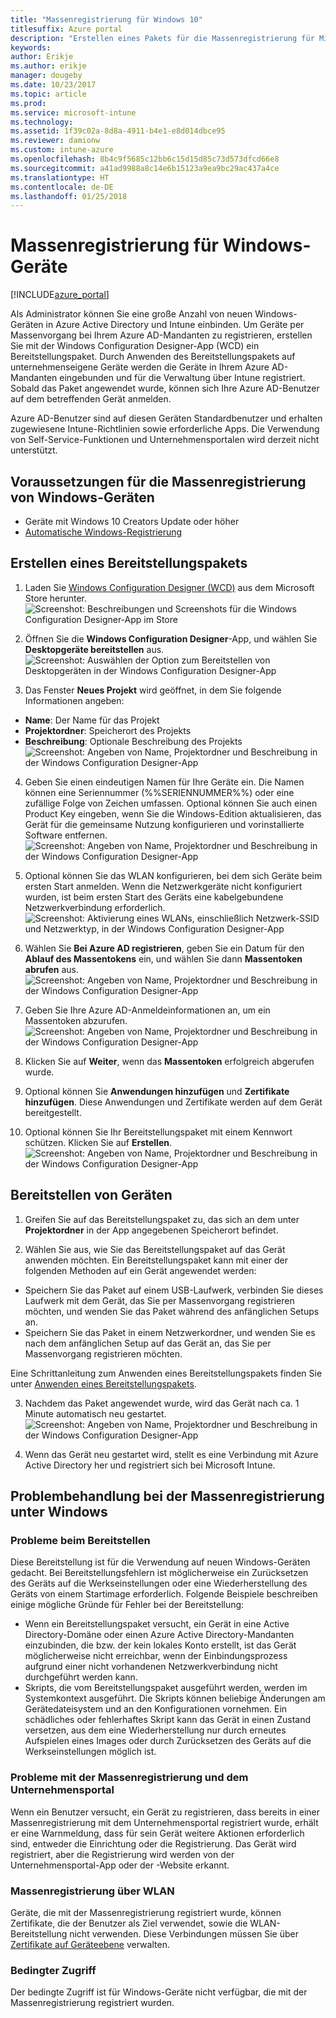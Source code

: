```yaml
---
title: "Massenregistrierung für Windows 10"
titlesuffix: Azure portal
description: "Erstellen eines Pakets für die Massenregistrierung für Microsoft Intune"
keywords: 
author: Erikje
ms.author: erikje
manager: dougeby
ms.date: 10/23/2017
ms.topic: article
ms.prod: 
ms.service: microsoft-intune
ms.technology: 
ms.assetid: 1f39c02a-8d8a-4911-b4e1-e8d014dbce95
ms.reviewer: damionw
ms.custom: intune-azure
ms.openlocfilehash: 8b4c9f5685c12bb6c15d15d85c73d573dfcd66e8
ms.sourcegitcommit: a41ad9988a8c14e6b15123a9ea9bc29ac437a4ce
ms.translationtype: HT
ms.contentlocale: de-DE
ms.lasthandoff: 01/25/2018
---
```

# <a name="bulk-enrollment-for-windows-devices"></a>Massenregistrierung für Windows-Geräte

[!INCLUDE[azure_portal](./includes/azure_portal.md)]

Als Administrator können Sie eine große Anzahl von neuen Windows-Geräten in Azure Active Directory und Intune einbinden. Um Geräte per Massenvorgang bei Ihrem Azure AD-Mandanten zu registrieren, erstellen Sie mit der Windows Configuration Designer-App (WCD) ein Bereitstellungspaket. Durch Anwenden des Bereitstellungspakets auf unternehmenseigene Geräte werden die Geräte in Ihrem Azure AD-Mandanten eingebunden und für die Verwaltung über Intune registriert. Sobald das Paket angewendet wurde, können sich Ihre Azure AD-Benutzer auf dem betreffenden Gerät anmelden.

Azure AD-Benutzer sind auf diesen Geräten Standardbenutzer und erhalten zugewiesene Intune-Richtlinien sowie erforderliche Apps. Die Verwendung von Self-Service-Funktionen und Unternehmensportalen wird derzeit nicht unterstützt.

## <a name="prerequisites-for-windows-devices-bulk-enrollment"></a>Voraussetzungen für die Massenregistrierung von Windows-Geräten

- Geräte mit Windows 10 Creators Update oder höher
- [Automatische Windows-Registrierung](windows-enroll.md#enable-windows-10-automatic-enrollment)

## <a name="create-a-provisioning-package"></a>Erstellen eines Bereitstellungspakets

1. Laden Sie [Windows Configuration Designer (WCD)](https://www.microsoft.com/store/apps/9nblggh4tx22) aus dem Microsoft Store herunter.
![Screenshot: Beschreibungen und Screenshots für die Windows Configuration Designer-App im Store](media/bulk-enroll-store.png)

2. Öffnen Sie die **Windows Configuration Designer**-App, und wählen Sie **Desktopgeräte bereitstellen** aus.
![Screenshot: Auswählen der Option zum Bereitstellen von Desktopgeräten in der Windows Configuration Designer-App](media/bulk-enroll-select.png)

3. Das Fenster **Neues Projekt** wird geöffnet, in dem Sie folgende Informationen angeben:
  - **Name**: Der Name für das Projekt
  - **Projektordner**: Speicherort des Projekts
  - **Beschreibung**: Optionale Beschreibung des Projekts ![Screenshot: Angeben von Name, Projektordner und Beschreibung in der Windows Configuration Designer-App](media/bulk-enroll-name.png)

4.  Geben Sie einen eindeutigen Namen für Ihre Geräte ein. Die Namen können eine Seriennummer (%%SERIENNUMMER%%) oder eine zufällige Folge von Zeichen umfassen. Optional können Sie auch einen Product Key eingeben, wenn Sie die Windows-Edition aktualisieren, das Gerät für die gemeinsame Nutzung konfigurieren und vorinstallierte Software entfernen.
![Screenshot: Angeben von Name, Projektordner und Beschreibung in der Windows Configuration Designer-App](media/bulk-enroll-device.png)

5.  Optional können Sie das WLAN konfigurieren, bei dem sich Geräte beim ersten Start anmelden.  Wenn die Netzwerkgeräte nicht konfiguriert wurden, ist beim ersten Start des Geräts eine kabelgebundene Netzwerkverbindung erforderlich.
![Screenshot: Aktivierung eines WLANs, einschließlich Netzwerk-SSID und Netzwerktyp, in der Windows Configuration Designer-App](media/bulk-enroll-network.png)

6.  Wählen Sie **Bei Azure AD registrieren**, geben Sie ein Datum für den **Ablauf des Massentokens** ein, und wählen Sie dann **Massentoken abrufen** aus.
![Screenshot: Angeben von Name, Projektordner und Beschreibung in der Windows Configuration Designer-App](media/bulk-enroll-account.png)

7. Geben Sie Ihre Azure AD-Anmeldeinformationen an, um ein Massentoken abzurufen.
![Screenshot: Angeben von Name, Projektordner und Beschreibung in der Windows Configuration Designer-App](media/bulk-enroll-cred.png)

8.  Klicken Sie auf **Weiter**, wenn das **Massentoken** erfolgreich abgerufen wurde.

9. Optional können Sie **Anwendungen hinzufügen** und **Zertifikate hinzufügen**. Diese Anwendungen und Zertifikate werden auf dem Gerät bereitgestellt.

10. Optional können Sie Ihr Bereitstellungspaket mit einem Kennwort schützen.  Klicken Sie auf **Erstellen**.
![Screenshot: Angeben von Name, Projektordner und Beschreibung in der Windows Configuration Designer-App](media/bulk-enroll-create.png)

## <a name="provision-devices"></a>Bereitstellen von Geräten

1. Greifen Sie auf das Bereitstellungspaket zu, das sich an dem unter **Projektordner** in der App angegebenen Speicherort befindet.

2. Wählen Sie aus, wie Sie das Bereitstellungspaket auf das Gerät anwenden möchten.  Ein Bereitstellungspaket kann mit einer der folgenden Methoden auf ein Gerät angewendet werden:
 - Speichern Sie das Paket auf einem USB-Laufwerk, verbinden Sie dieses Laufwerk mit dem Gerät, das Sie per Massenvorgang registrieren möchten, und wenden Sie das Paket während des anfänglichen Setups an.
 - Speichern Sie das Paket in einem Netzwerkordner, und wenden Sie es nach dem anfänglichen Setup auf das Gerät an, das Sie per Massenvorgang registrieren möchten.

 Eine Schrittanleitung zum Anwenden eines Bereitstellungspakets finden Sie unter [Anwenden eines Bereitstellungspakets](https://technet.microsoft.com/itpro/windows/configure/provisioning-apply-package).

3. Nachdem das Paket angewendet wurde, wird das Gerät nach ca. 1 Minute automatisch neu gestartet.
 ![Screenshot: Angeben von Name, Projektordner und Beschreibung in der Windows Configuration Designer-App](media/bulk-enroll-add.png)

4. Wenn das Gerät neu gestartet wird, stellt es eine Verbindung mit Azure Active Directory her und registriert sich bei Microsoft Intune.

## <a name="troubleshooting-windows-bulk-enrollment"></a>Problembehandlung bei der Massenregistrierung unter Windows

### <a name="provisioning-issues"></a>Probleme beim Bereitstellen
Diese Bereitstellung ist für die Verwendung auf neuen Windows-Geräten gedacht. Bei Bereitstellungsfehlern ist möglicherweise ein Zurücksetzen des Geräts auf die Werkseinstellungen oder eine Wiederherstellung des Geräts von einem Startimage erforderlich. Folgende Beispiele beschreiben einige mögliche Gründe für Fehler bei der Bereitstellung:

- Wenn ein Bereitstellungspaket versucht, ein Gerät in eine Active Directory-Domäne oder einen Azure Active Directory-Mandanten einzubinden, die bzw. der kein lokales Konto erstellt, ist das Gerät möglicherweise nicht erreichbar, wenn der Einbindungsprozess aufgrund einer nicht vorhandenen Netzwerkverbindung nicht durchgeführt werden kann.
- Skripts, die vom Bereitstellungspaket ausgeführt werden, werden im Systemkontext ausgeführt. Die Skripts können beliebige Änderungen am Gerätedateisystem und an den Konfigurationen vornehmen. Ein schädliches oder fehlerhaftes Skript kann das Gerät in einen Zustand versetzen, aus dem eine Wiederherstellung nur durch erneutes Aufspielen eines Images oder durch Zurücksetzen des Geräts auf die Werkseinstellungen möglich ist.

### <a name="problems-with-bulk-enrollment-and-company-portal"></a>Probleme mit der Massenregistrierung und dem Unternehmensportal
Wenn ein Benutzer versucht, ein Gerät zu registrieren, dass bereits in einer Massenregistrierung mit dem Unternehmensportal registriert wurde, erhält er eine Warnmeldung, dass für sein Gerät weitere Aktionen erforderlich sind, entweder die Einrichtung oder die Registrierung. Das Gerät wird registriert, aber die Registrierung wird werden von der Unternehmensportal-App oder der -Website erkannt.

### <a name="bulk-enrollment-with-wi-fi"></a>Massenregistrierung über WLAN 

Geräte, die mit der Massenregistrierung registriert wurde, können Zertifikate, die der Benutzer als Ziel verwendet, sowie die WLAN-Bereitstellung nicht verwenden. Diese Verbindungen müssen Sie über [Zertifikate auf Geräteebene](certificates-configure.md) verwalten. 

### <a name="conditional-access"></a>Bedingter Zugriff
Der bedingte Zugriff ist für Windows-Geräte nicht verfügbar, die mit der Massenregistrierung registriert wurden.
